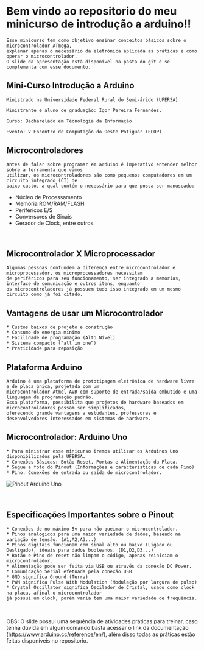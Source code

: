 # Bem vindo ao repositorio do meu minicurso de introdução a arduino!!

    Esse minicurso tem como objetivo ensinar conceitos básicos sobre o microcontrolador ATmega,
    explanar apenas o necessário da eletrónica aplicada as práticas e como operar o microcontrolador.
    O slide da apresentação está disponível na pasta do git e se complementa com esse documento.

## Mini-Curso Introdução a Arduino

    Ministrado na Universidade Federal Rural do Semi-árido (UFERSA)

    Ministrante e aluno de graduação: Igor Pereira Fernandes.

    Curso: Bacharelado em Técnologia da Informação.

    Evento: V Encontro de Computação do Oeste Potiguar (ECOP)

## Microcontroladores

    Antes de falar sobre programar em arduino é imperativo entender melhor sobre a ferramenta que vamos
    utilizar, os microcontroladores são como pequenos computadores em um circuito integrado (CI) de
    baixo custo, a qual contém o necessário para que possa ser manuseado:

* Núcleo de Processamento
* Memória ROM/RAM/FLASH
* Periféricos E/S
* Conversores de Sinais
* Gerador de Clock, entre outros.
<br>

## Microcontrolador X Microprocessador

    Algumas pessoas confundem a diferença entre microcontrolador e microprocessador, os microprocessadores necessitam
    de periféricos para seu funcionamento, ser integrado a memorias, interface de comunicação e outros itens, enquanto
    os microcontroladores já possuem tudo isso integrado em um mesmo circuito como já foi citado.

## Vantagens de usar um Microcontrolador
    * Custos baixos de projeto e construção
    * Consumo de energia mínimo
    * Facilidade de programação (Alto Nível)
    * Sistema compacto (“all in one”)
    * Praticidade para reposição
## Plataforma Arduino
    Arduino é uma plataforma de prototipagem eletrônica de hardware livre e de placa única, projetada com um 
    microcontrolador Atmel AVR com suporte de entrada/saída embutido e uma linguagem de programação padrão.
    Essa plataforma, possibilita que projetos de hardware baseados em microcontroladores possam ser simplificados,
    oferecendo grande vantagens a estudantes, professores e desenvolvedores interessados em sistemas de hardware.
## Microcontrolador: Arduino Uno
    * Para ministrar esse minicurso iremos utilizar os Arduinos Uno disponibilizados pela UFERSA.
    * Conexões Básicas: Botão Reset, Portas e Alimentação da Placa.
    * Segue a foto do Pinout (Informações e caracteristicas de cada Pino)
    * Pino: Conexões de entrada ou saída do microcontrolador.
![Pinout Arduino Uno](https://linuxhint.com/wp-content/uploads/2022/05/Arduino-Uno-Pinout-Guide-2.png)

<br>

## Especificações Importantes sobre o Pinout
    * Conexões de no máximo 5v para não queimar o microcontrolador.
    * Pinos analogicos para uma maior variedade de dados, baseado na variação de tensão. (A1,A2,A3...)
    * Pinos digitais funcionam com sinal alto ou baixo (Ligado ou Desligado), ideais para dados booleanos. (D1,D2,D3...)
    * Botão e Pino de reset não limpam o código, apenas reiniciam o microcontrolador.
    * Alimentação pode ser feita via USB ou através da conexão DC Power.
    * Comunicação Serial efetuada pela conexão USB
    * GND significa Ground (Terra)
    * PWM significa Pulse With Modulation (Modulação por largura de pulso)
    * Crystal Oscillator significa Oscilador de Cristal, usado como clock na placa, afinal o microcontrolador
    já possui um clock, porém varia tem uma maior variedade de frequência. 

<br>

OBS: O slide possui uma sequência de atividades práticas para treinar, caso tenha dúvida em algum comando basta acessar o link da documentação (<https://www.arduino.cc/reference/en/>), além disso todas as práticas estão feitas disponíveis no repositorio.

